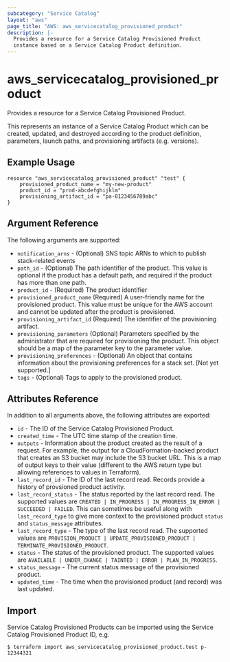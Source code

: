 ```yaml
---
subcategory: "Service Catalog"
layout: "aws"
page_title: "AWS: aws_servicecatalog_provisioned_product"
description: |-
  Provides a resource for a Service Catalog Provisioned Product
  instance based on a Service Catalog Product definition.
---
```


# aws_servicecatalog_provisioned_product

Provides a resource for a Service Catalog Provisioned Product.

This represents an instance of a Service Catalog Product
which can be created, updated, and destroyed according to the product definition,
parameters, launch paths, and provisioning artifacts (e.g. versions).

## Example Usage

```hcl
resource "aws_servicecatalog_provisioned_product" "test" {
    provisioned_product_name = "my-new-product"
    product_id = "prod-abcdefghijklm"
    provisioning_artifact_id = "pa-0123456789abc"
}
```

## Argument Reference

The following arguments are supported:

* `notification_arns` - (Optional) SNS topic ARNs to which to publish stack-related events 
* `path_id` - (Optional) The path identifier of the product. This value is optional if the product has a default path, and required if the product has more than one path.
* `product_id` - (Required) The product identifier
* `provisioned_product_name` (Required) A user-friendly name for the provisioned product. This value must be unique for the AWS account and cannot be updated after the product is provisioned.
* `provisioning_artifact_id` (Required) The identifier of the provisioning artifact.
* `provisioning_parameters` (Optional) Parameters specified by the administrator that are required for provisioning the product. This object should be a map of the parameter key to the parameter value.
* `provisioning_preferences` - (Optional) An object that contains information about the provisioning preferences for a stack set. [Not yet supported.]
* `tags` - (Optional) Tags to apply to the provisioned product.

## Attributes Reference

In addition to all arguments above, the following attributes are exported:

* `id` - The ID of the Service Catalog Provisioned Product.
* `created_time` - The UTC time stamp of the creation time.
* `outputs` - Information about the product created as the result of a request. For example, the output for a CloudFormation-backed product that creates an S3 bucket may include the S3 bucket URL. This is a map of output keys to their value (different to the AWS return type but allowing references to values in Terraform).
* `last_record_id` -  The ID of the last record read. Records provide a history of provsioned product activity.
* `last_record_status` -  The status reported by the last record read. The supported values are `CREATED | IN_PROGRESS | IN_PROGRESS_IN_ERROR | SUCCEEDED | FAILED`. This can sometimes be useful along with `last_record_type` to give more context to the provisioned product `status` and `status_message` attributes.
* `last_record_type` -  The type of the last record read. The supported values are `PROVISION_PRODUCT | UPDATE_PROVISIONED_PRODUCT | TERMINATE_PROVISIONED_PRODUCT`.
* `status` -  The status of the provisioned product. The supported values are `AVAILABLE | UNDER_CHANGE | TAINTED | ERROR | PLAN_IN_PROGRESS`.
* `status_message` -  The current status message of the provisioned product.
* `updated_time` - The time when the provisioned product (and record) was last updated.

## Import

Service Catalog Provisioned Products can be imported using the Service Catalog Provisioned Product ID, e.g.

```
$ terraform import aws_servicecatalog_provisioned_product.test p-12344321
```
